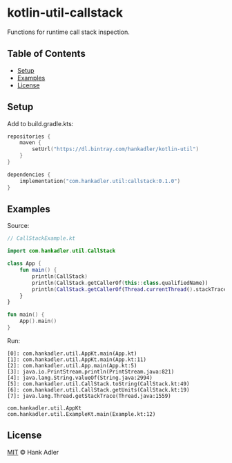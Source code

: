 # kotlin-util-callstack

Functions for runtime call stack inspection.

## Table of Contents
- [Setup](#setup)
- [Examples](#examples)
- [License](#license)

## Setup

Add to build.gradle.kts:

```kotlin
repositories {
    maven {
        setUrl("https://dl.bintray.com/hankadler/kotlin-util")
    }
}

dependencies {
    implementation("com.hankadler.util:callstack:0.1.0")
}
```

## Examples

Source:

```kotlin
// CallStackExample.kt

import com.hankadler.util.CallStack

class App {
    fun main() {
        println(CallStack)
        println(CallStack.getCallerOf(this::class.qualifiedName))
        println(CallStack.getCallerOf(Thread.currentThread().stackTrace[1]))
    }
}

fun main() {
    App().main()
}
```

Run:
```
[0]: com.hankadler.util.AppKt.main(App.kt)
[1]: com.hankadler.util.AppKt.main(App.kt:11)
[2]: com.hankadler.util.App.main(App.kt:5)
[3]: java.io.PrintStream.println(PrintStream.java:821)
[4]: java.lang.String.valueOf(String.java:2994)
[5]: com.hankadler.util.CallStack.toString(CallStack.kt:49)
[6]: com.hankadler.util.CallStack.getUnits(CallStack.kt:19)
[7]: java.lang.Thread.getStackTrace(Thread.java:1559)

com.hankadler.util.AppKt
com.hankadler.util.ExampleKt.main(Example.kt:12)
```

## License
[MIT](LICENSE) © Hank Adler
